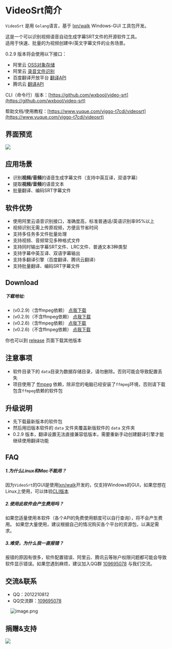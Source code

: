 # VideoSrt简介

`VideoSrt` 是用 `Golang`语言，基于 [lxn/walk](https://github.com/lxn/walk) Windows-GUI 工具包开发。

这是一个可以识别视频语音自动生成字幕SRT文件的开源软件工具。<br />适用于快速、批量的为视频创建中/英文字幕文件的业务场景。

0.2.9 版本将会使用以下接口：
- 阿里云 [OSS对象存储](https://www.aliyun.com/product/oss?spm=5176.12825654.eofdhaal5.13.e9392c4aGfj5vj&aly_as=K11FcpO8)
- 阿里云 [录音文件识别](https://ai.aliyun.com/nls/filetrans?spm=5176.12061031.1228726.1.47fe3cb43I34mn) 
- 百度翻译开放平台 [翻译API](http://api.fanyi.baidu.com/api/trans/product/index) 
- 腾讯云 [翻译API](https://cloud.tencent.com/product/tmt) 

CLI（命令行）版本：[https://github.com/wxbool/video-srt](https://github.com/wxbool/video-srt)

帮助文档/使用教程：[https://www.yuque.com/viggo-t7cdi/videosrt](https://www.yuque.com/viggo-t7cdi/videosrt)

<a name="0b884e4f"></a>
## 界面预览

![](https://api.superbed.cn/static/images/2020/04/09/5e8e7938504f4bcb04d3b9e8.gif)

## 应用场景

- 识别**视频/音频**的语音生成字幕文件（支持中英互译，双语字幕）
- 提取**视频/音频**的语音文本
- 批量翻译、编码SRT字幕文件


<a name="b89d37d3"></a>
## 软件优势

- 使用阿里云语音识别接口，准确度高，标准普通话/英语识别率95%以上
- 视频识别无需上传原视频，方便且节省时间
- 支持多任务多文件批量处理
- 支持视频、音频常见多种格式文件
- 支持同时输出字幕SRT文件、LRC文件、普通文本3种类型
- 支持字幕中英互译、双语字幕输出
- 支持多翻译引擎（百度翻译、腾讯云翻译）
- 支持批量翻译、编码SRT字幕文件

<a name="Download"></a>
## Download

<a name="e66a66f1"></a>
##### 下载地址:
- (v0.2.9)（含ffmpeg依赖） [点我下载](http://file.viggo.site/video-srt/0.2.9/video-srt-gui-ffmpeg-0.2.9-x64.zip)
- (v0.2.9)（不含ffmpeg依赖） [点我下载](http://file.viggo.site/video-srt/0.2.9/video-srt-gui-0.2.9-x64.zip)
- (v0.2.6)（含ffmpeg依赖） [点我下载](http://file.viggo.site/video-srt/0.2.6/video-srt-gui-ffmpeg-0.2.6-x64.zip)
- (v0.2.6)（不含ffmpeg依赖） [点我下载](http://file.viggo.site/video-srt/0.2.6/video-srt-gui-0.2.6-x64.zip)

你也可以到 [release](https://github.com/wxbool/video-srt-windows/releases) 页面下载其他版本

<a name="1bbbb204"></a>
## 注意事项

- 软件目录下的 `data`目录为数据存储目录，请勿删除。否则可能会导致配置丢失
- 项目使用了 [ffmpeg](http://ffmpeg.org/) 依赖，除非您的电脑已经安装了`ffmpeg`环境，否则请下载包含`ffmpeg`依赖的软件包

<a name="9a751511"></a>
## 升级说明

- 先下载最新版本的软件包
- 然后用旧版本软件的 `data` 文件夹覆盖新版软件的 `data` 文件夹
- 0.2.9 版本，翻译设置无法直接兼容低版本，需要重新手动创建翻译引擎才能继续使用翻译功能

## FAQ
##### 1.为什么Linux和Mac不能用？
因为`VideoSrt`的GUI是使用[lxn/walk](https://github.com/lxn/walk)开发的，仅支持Windows的GUI，如果您想在Linux上使用，可以体验[CLI版本](https://github.com/wxbool/video-srt)

##### 2.使用此软件会产生费用吗？
如果您适量使用本软件（各个API的免费使用额度可以自行查询），将不会产生费用。
如果您大量使用，建议根据自己的情况购买各个平台的资源包，以满足需求。

##### 3.难受，为什么我一直报错？
报错的原因有很多，软件配置错误、阿里云、腾讯云等账户权限问题都可能会导致软件显示错误。如果您遇到麻烦，建议加入QQ群 [109695078](https://jq.qq.com/?_wv=1027&k=5Eco2hO) 与我们交流。


<a name="f3dc992e"></a>
## 交流&联系

- QQ：2012210812
- QQ交流群：[109695078](https://jq.qq.com/?_wv=1027&k=5Eco2hO)

    ![image.png](https://cdn.nlark.com/yuque/0/2019/png/695280/1577104071489-4cc85009-29a0-42d6-8901-0cf3b45dee68.png#align=left&display=inline&height=177&name=image.png&originHeight=177&originWidth=172&size=17846&status=done&style=none&width=172)

<a name="AyJ3E"></a>
## 捐赠&支持

![](https://pic2.superbed.cn/item/5e00b93476085c3289dd2dc0.png)